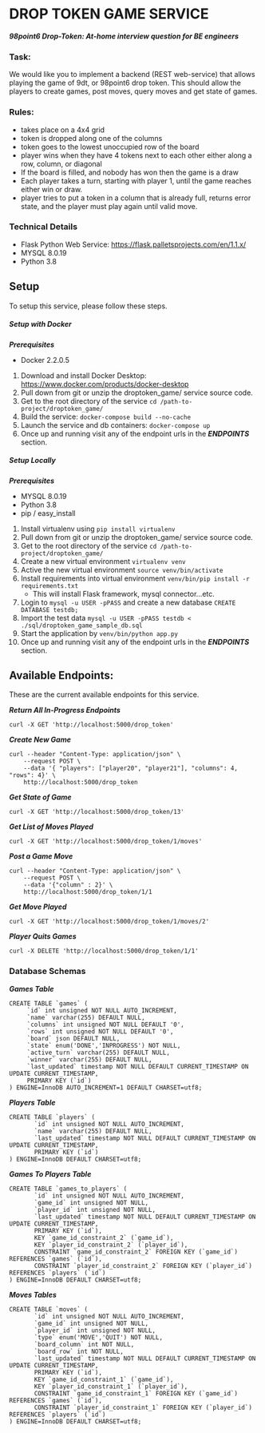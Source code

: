 # DROP TOKEN GAME SERVICE
***98point6 Drop-Token: At-home interview question for BE engineers***

### Task:
We would like you to implement a backend (REST web-service) that allows playing the game of 9dt,
or 98point6 drop token. This should allow the players to create games, post moves, query moves
and get state of games.


### Rules:
- takes place on a 4x4 grid
- token is dropped along one of the columns
- token goes to the lowest unoccupied row of the board
- player wins when they have 4 tokens next to each other either along a row, column, or diagonal
- If the board is filled, and nobody has won then the game is a draw
- Each player takes a turn, starting with player 1, until the game reaches either win or draw.
- player tries to put a token in a column that is already full, returns error state, and the player must play again until valid move.


### Technical Details
- Flask Python Web Service: https://flask.palletsprojects.com/en/1.1.x/
- MYSQL 8.0.19
- Python 3.8

## Setup
To setup this service, please follow these steps.

##### Setup with Docker

***Prerequisites***
- Docker 2.2.0.5

1. Download and install Docker Desktop: https://www.docker.com/products/docker-desktop
2. Pull down from git or unzip the droptoken_game/ service source code.
3. Get to the root directory of the service `cd /path-to-project/droptoken_game/`
4. Build the service: `docker-compose build --no-cache`
5. Launch the service and db containers: `docker-compose up`
6. Once up and running visit any of the endpoint urls in the ***ENDPOINTS*** section.


##### Setup Locally

***Prerequisites***
- MYSQL 8.0.19
- Python 3.8
- pip / easy_install

1. Install virtualenv using `pip install virtualenv`
2. Pull down from git or unzip the droptoken_game/ service source code.
3. Get to the root directory of the service `cd /path-to-project/droptoken_game/`
4. Create a new virtual environment `virtualenv venv`
5. Active the new virtual environment `source venv/bin/activate`
6. Install requirements into virtual environment `venv/bin/pip install -r requirements.txt`
    - This will install Flask framework, mysql connector...etc.
7. Login to `mysql -u USER -pPASS` and create a new database `CREATE DATABASE testdb;`
8. Import the test data `mysql -u USER -pPASS testdb < ./sql/droptoken_game_sample_db.sql`
9. Start the application by `venv/bin/python app.py`
10. Once up and running visit any of the endpoint urls in the ***ENDPOINTS*** section.

## Available Endpoints:
These are the current available endpoints for this service.

***Return All In-Progress Endpoints***

`curl -X GET 'http://localhost:5000/drop_token'`

***Create New Game***
```
curl --header "Content-Type: application/json" \
    --request POST \
    --data '{ "players": ["player20", "player21"], "columns": 4, "rows": 4}' \
    http://localhost:5000/drop_token
```

***Get State of Game***

`curl -X GET 'http://localhost:5000/drop_token/13'`

***Get List of Moves Played***

`curl -X GET 'http://localhost:5000/drop_token/1/moves'`

***Post a Game Move***
```
curl --header "Content-Type: application/json" \
    --request POST \
    --data '{"column" : 2}' \
    http://localhost:5000/drop_token/1/1
```

***Get Move Played***

`curl -X GET 'http://localhost:5000/drop_token/1/moves/2'`

***Player Quits Games***

`curl -X DELETE 'http://localhost:5000/drop_token/1/1'`



### Database Schemas

***Games Table***
```
CREATE TABLE `games` (
     `id` int unsigned NOT NULL AUTO_INCREMENT,
     `name` varchar(255) DEFAULT NULL,
     `columns` int unsigned NOT NULL DEFAULT '0',
     `rows` int unsigned NOT NULL DEFAULT '0',
     `board` json DEFAULT NULL,
     `state` enum('DONE','INPROGRESS') NOT NULL,
     `active_turn` varchar(255) DEFAULT NULL,
     `winner` varchar(255) DEFAULT NULL,
     `last_updated` timestamp NOT NULL DEFAULT CURRENT_TIMESTAMP ON UPDATE CURRENT_TIMESTAMP,
     PRIMARY KEY (`id`)
) ENGINE=InnoDB AUTO_INCREMENT=1 DEFAULT CHARSET=utf8;
```

***Players Table***
```
CREATE TABLE `players` (
       `id` int unsigned NOT NULL AUTO_INCREMENT,
       `name` varchar(255) DEFAULT NULL,
       `last_updated` timestamp NOT NULL DEFAULT CURRENT_TIMESTAMP ON UPDATE CURRENT_TIMESTAMP,
       PRIMARY KEY (`id`)
) ENGINE=InnoDB DEFAULT CHARSET=utf8;
```

***Games To Players Table***
```
CREATE TABLE `games_to_players` (
       `id` int unsigned NOT NULL AUTO_INCREMENT,
       `game_id` int unsigned NOT NULL,
       `player_id` int unsigned NOT NULL,
       `last_updated` timestamp NOT NULL DEFAULT CURRENT_TIMESTAMP ON UPDATE CURRENT_TIMESTAMP,
       PRIMARY KEY (`id`),
       KEY `game_id_constraint_2` (`game_id`),
       KEY `player_id_constraint_2` (`player_id`),
       CONSTRAINT `game_id_constraint_2` FOREIGN KEY (`game_id`) REFERENCES `games` (`id`),
       CONSTRAINT `player_id_constraint_2` FOREIGN KEY (`player_id`) REFERENCES `players` (`id`)
) ENGINE=InnoDB DEFAULT CHARSET=utf8;
```

***Moves Tables***
```
CREATE TABLE `moves` (
       `id` int unsigned NOT NULL AUTO_INCREMENT,
       `game_id` int unsigned NOT NULL,
       `player_id` int unsigned NOT NULL,
       `type` enum('MOVE','QUIT') NOT NULL,
       `board_column` int NOT NULL,
       `board_row` int NOT NULL,
       `last_updated` timestamp NOT NULL DEFAULT CURRENT_TIMESTAMP ON UPDATE CURRENT_TIMESTAMP,
       PRIMARY KEY (`id`),
       KEY `game_id_constraint_1` (`game_id`),
       KEY `player_id_constraint_1` (`player_id`),
       CONSTRAINT `game_id_constraint_1` FOREIGN KEY (`game_id`) REFERENCES `games` (`id`),
       CONSTRAINT `player_id_constraint_1` FOREIGN KEY (`player_id`) REFERENCES `players` (`id`)
) ENGINE=InnoDB DEFAULT CHARSET=utf8;
```